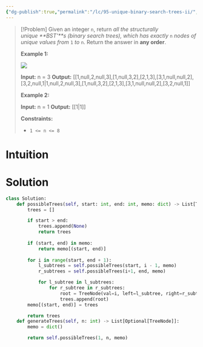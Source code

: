 ```yaml
---
{"dg-publish":true,"permalink":"/lc/95-unique-binary-search-trees-ii/","tags":["dp","binaryTree","tree","bst","backtracking"]}
---
```


> [!Problem]
> Given an integer `n`, return _all the structurally unique **BST'**s (binary search trees), which has exactly_ `n` _nodes of unique values from_ `1` _to_ `n`. Return the answer in **any order**.
> 
> **Example 1:**
> 
> ![](https://assets.leetcode.com/uploads/2021/01/18/uniquebstn3.jpg)
> 
> **Input:** n = 3
> **Output:** [[1,null,2,null,3],[1,null,3,2],[2,1,3],[3,1,null,null,2],[3,2,null,1\|1,null,2,null,3],[1,null,3,2],[2,1,3],[3,1,null,null,2],[3,2,null,1]]
> 
> **Example 2:**
> 
> **Input:** n = 1
> **Output:** [[1\|1]]
> 
> **Constraints:**
> 
> - `1 <= n <= 8`

# Intuition

# Solution
```python
class Solution:
    def possibleTrees(self, start: int, end: int, memo: dict) -> List[TreeNode]:
        trees = []

        if start > end:
            trees.append(None)
            return trees
        
        if (start, end) in memo:
            return memo[(start, end)]
        
        for i in range(start, end + 1):
            l_subtrees = self.possibleTrees(start, i - 1, memo)
            r_subtrees = self.possibleTrees(i+1, end, memo)

            for l_subtree in l_subtrees:
                for r_subtree in r_subtrees:
                    root = TreeNode(val=i, left=l_subtree, right=r_subtree)
                    trees.append(root)
        memo[(start, end)] = trees

        return trees
    def generateTrees(self, n: int) -> List[Optional[TreeNode]]:
        memo = dict()

        return self.possibleTrees(1, n, memo)
```